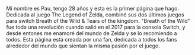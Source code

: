 Mi nombre es Pau, tengo 28 años y esta es la primer página que hago. Dedicada al juego The Legend of Zelda, combiné sus dos últimos juegos para switch Breath of the Wild & Tears of the kingdom.
"Breath of the Wild" fue toda una revolución cuando salió en el 2017 para la consola Switch, y desde entones me enamoré del mundo de Zelda y se lo recomiendo a todos.
Esta página está creada por una fan, dedicada a todos los fans alrededor del mundo que sientan la misma pasión por el juego.
 
